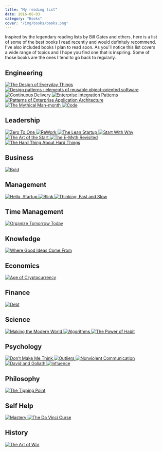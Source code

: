 ```yaml
---
title: "My reading list"
date: 2016-06-03
category: "Books"
cover: "/img/books/books.png"
---
```


Inspired by the legendary reading lists by Bill Gates and others, here is a list of some of the best books I read recently and would definitely recommend. I've also included books I plan to read soon. As you'll notice this list covers a wide range of topics and I hope you find one that is inspiring. Some of those books are the ones I tend to go back to regularly.

## Engineering

<div class="grid grid-cols-2 md:grid-cols-4 gap-6 my-8">
  <a href="https://www.amazon.co.uk/Design-Everyday-Things-revised-expanded/dp/0262525674" target="_blank" class="book-link">
    <img alt="The Design of Everyday Things" src="/img/books/The-Design-of-Everyday-Things.jpg" class="book-cover">
  </a>
  <a href="#" target="_blank" class="book-link">
    <img alt="Design patterns : elements of reusable object-oriented software" src="/img/books/Design-patterns-elements-of-reusable-object-oriented-software.jpg" class="book-cover">
  </a>
  <a href="#" target="_blank" class="book-link">
    <img alt="Continuous Delivery" src="/img/books/Continuous-Delivery.jpg" class="book-cover">
  </a>
  <a href="#" target="_blank" class="book-link">
    <img alt="Enterprise Integration Patterns" src="/img/books/Enterprise-Integration-Patterns.jpg" class="book-cover">
  </a>
  <a href="#" target="_blank" class="book-link">
    <img alt="Patterns of Enterprise Application Architecture" src="/img/books/Patterns-of-Enterprise-Application-Architecture.jpg" class="book-cover">
  </a>
  <a href="https://www.amazon.co.uk/Mythical-Man-month-Essays-Software-Engineering/dp/0201835959" target="_blank" class="book-link">
    <img alt="The Mythical Man-month" src="/img/books/The-Mythical-Man-month.jpg" class="book-cover">
  </a>
  <a href="https://www.amazon.co.uk/Code-Language-Computer-Hardware-Software/dp/0735611319" target="_blank" class="book-link">
    <img alt="Code" src="/img/books/Code.jpg" class="book-cover">
  </a>
</div>

## Leadership

<div class="grid grid-cols-2 md:grid-cols-4 gap-6 my-8">
  <a href="https://www.amazon.co.uk/Zero-One-Notes-Start-Future/dp/0753555204" target="_blank" class="book-link">
    <img alt="Zero To One" src="/img/books/Zero-To-One.jpeg" class="book-cover">
  </a>
  <a href="https://www.amazon.co.uk/ReWork-Change-Way-Work-Forever/dp/0091929784" target="_blank" class="book-link">
    <img alt="ReWork" src="/img/books/ReWork.jpeg" class="book-cover">
  </a>
  <a href="https://www.amazon.co.uk/Lean-Startup-Innovation-Successful-Businesses/dp/0670921602" target="_blank" class="book-link">
    <img alt="The Lean Startup" src="/img/books/The-Lean-Startup.jpg" class="book-cover">
  </a>
  <a href="https://www.amazon.co.uk/Start-Why-Leaders-Inspire-Everyone/dp/0241958229" target="_blank" class="book-link">
    <img alt="Start With Why" src="/img/books/Start-With-Why.jpg" class="book-cover">
  </a>
  <a href="https://www.amazon.co.uk/Art-Start-2-0-Time-Tested-Battle-Hardened/dp/0241187265" target="_blank" class="book-link">
    <img alt="The Art of the Start" src="/img/books/The-Art-of-the-Start-2.0.jpg" class="book-cover">
  </a>
  <a href="https://www.amazon.co.uk/E-Myth-Revisited-Small-Businesses-About/dp/0887307280" target="_blank" class="book-link">
    <img alt="The E-Myth Revisited" src="/img/books/The-E-Myth-Revisited.jpg" class="book-cover">
  </a>
  <a href="https://www.amazon.co.uk/Hard-Thing-About-Things-Building/dp/0062273205" target="_blank" class="book-link">
    <img alt="The Hard Thing About Hard Things" src="/img/books/The-Hard-Thing-About-Hard-Things.jpg" class="book-cover">
  </a>
</div>

## Business

<div class="grid grid-cols-2 md:grid-cols-4 gap-6 my-8">
  <a href="https://www.amazon.co.uk/Bold-Create-Wealth-Impact-World/dp/1476709564" target="_blank" class="book-link">
    <img alt="Bold" src="/img/books/Bold.jpeg" class="book-cover">
  </a>
</div>

## Management

<div class="grid grid-cols-2 md:grid-cols-4 gap-6 my-8">
  <a href="https://www.amazon.co.uk/Hello-Startup-Programmers-Building-Technologies/dp/1491909900" target="_blank" class="book-link">
    <img alt="Hello, Startup" src="/img/books/Hello-Startup.jpg" class="book-cover">
  </a>
  <a href="https://www.amazon.co.uk/Tipping-Point-Little-Things-Difference/dp/0349113467/" target="_blank" class="book-link">
    <img alt="Blink" src="/img/books/Blink.jpg" class="book-cover">
  </a>
  <a href="https://www.amazon.co.uk/Thinking-Fast-Slow-Daniel-Kahneman/dp/0141033576" target="_blank" class="book-link">
    <img alt="Thinking, Fast and Slow" src="/img/books/Thinking-Fast-and-Slow.jpg" class="book-cover">
  </a>
</div>

## Time Management

<div class="grid grid-cols-2 md:grid-cols-4 gap-6 my-8">
  <a href="https://www.amazon.co.uk/Organize-Tomorrow-Today-Optimize-Performance/dp/0738218693" target="_blank" class="book-link">
    <img alt="Organize Tomorrow Today" src="/img/books/Organize-Tomorrow-Today.jpg" class="book-cover">
  </a>
</div>

## Knowledge

<div class="grid grid-cols-2 md:grid-cols-4 gap-6 my-8">
  <a href="https://www.amazon.co.uk/Where-Good-Ideas-Come-Innovation/dp/0141033401" target="_blank" class="book-link">
    <img alt="Where Good Ideas Come From" src="/img/books/Where-Good-Ideas-Come-From.jpg" class="book-cover">
  </a>
</div>

## Economics

<div class="grid grid-cols-2 md:grid-cols-4 gap-6 my-8">
  <a href="https://www.amazon.co.uk/Age-Cryptocurrency-Bitcoin-Challenging-Economic/dp/1250065631" target="_blank" class="book-link">
    <img alt="Age of Cryptocurrency" src="/img/books/Age-of-Cryptocurrency.jpg" class="book-cover">
  </a>
</div>

## Finance

<div class="grid grid-cols-2 md:grid-cols-4 gap-6 my-8">
  <a href="https://www.amazon.co.uk/Debt-First-Years-David-Graeber/dp/1612194192" target="_blank" class="book-link">
    <img alt="Debt" src="/img/books/Debt.jpg" class="book-cover">
  </a>
</div>

## Science

<div class="grid grid-cols-2 md:grid-cols-4 gap-6 my-8">
  <a href="https://www.amazon.co.uk/Making-Modern-World-Materials-Dematerialization/dp/1119942535" target="_blank" class="book-link">
    <img alt="Making the Modern World" src="/img/books/Making-the-Modern-World.jpg" class="book-cover">
  </a>
  <a href="https://www.amazon.co.uk/dp/0262533057" target="_blank" class="book-link">
    <img alt="Algorithms" src="/img/books/Algorithms.jpg" class="book-cover">
  </a>
  <a href="https://www.amazon.co.uk/Power-Habit-Why-What-Change/dp/1847946240/" target="_blank" class="book-link">
    <img alt="The Power of Habit" src="/img/books/The-Power-of-Habit.jpg" class="book-cover">
  </a>
</div>

## Psychology

<div class="grid grid-cols-2 md:grid-cols-4 gap-6 my-8">
  <a href="https://www.amazon.co.uk/Dont-Make-Me-Think-Usability/dp/0321965515" target="_blank" class="book-link">
    <img alt="Don't Make Me Think" src="/img/books/Dont-Make-Me-Think.jpg" class="book-cover">
  </a>
  <a href="https://www.amazon.co.uk/Outliers-Story-Success-Malcolm-Gladwell/dp/0141036257" target="_blank" class="book-link">
    <img alt="Outliers" src="/img/books/Outliers.jpg" class="book-cover">
  </a>
  <a href="https://www.amazon.co.uk/Nonviolent-Communication-Language-Life-Guides/dp/189200528X" target="_blank" class="book-link">
    <img alt="Nonviolent Communication" src="/img/books/Nonviolent-Communication.jpg" class="book-cover">
  </a>
  <a href="https://www.amazon.co.uk/David-Goliath-Underdogs-Misfits-Battling/dp/0241959594" target="_blank" class="book-link">
    <img alt="David and Goliath" src="/img/books/David-and-Goliath.jpg" class="book-cover">
  </a>
  <a href="https://www.amazon.co.uk/Influence-Psychology-Robert-PhD-Cialdini/dp/006124189X" target="_blank" class="book-link">
    <img alt="Influence" src="/img/books/Influence.jpg" class="book-cover">
  </a>
</div>

## Philosophy

<div class="grid grid-cols-2 md:grid-cols-4 gap-6 my-8">
  <a href="https://www.amazon.co.uk/Tipping-Point-Little-Things-Difference/dp/0349113467/" target="_blank" class="book-link">
    <img alt="The Tipping Point" src="/img/books/The-Tipping-Point.jpg" class="book-cover">
  </a>
</div>

## Self Help

<div class="grid grid-cols-2 md:grid-cols-4 gap-6 my-8">
  <a href="https://www.amazon.co.uk/Mastery-Robert-Greene-Collection/dp/178125091X" target="_blank" class="book-link">
    <img alt="Mastery" src="/img/books/Mastery.jpg" class="book-cover">
  </a>
  <a href="https://www.amazon.co.uk/Vinci-CURSE-design-people-interests-talents/dp/1523244879" target="_blank" class="book-link">
    <img alt="The Da Vinci Curse" src="/img/books/The-Da-Vinci-Curse.jpg" class="book-cover">
  </a>
</div>

## History

<div class="grid grid-cols-2 md:grid-cols-4 gap-6 my-8">
  <a href="https://www.amazon.co.uk/Art-War-Sun-Tzu/dp/0981162614" target="_blank" class="book-link">
    <img alt="The Art of War" src="/img/books/The-Art-of-War.jpg" class="book-cover">
  </a>
</div>

